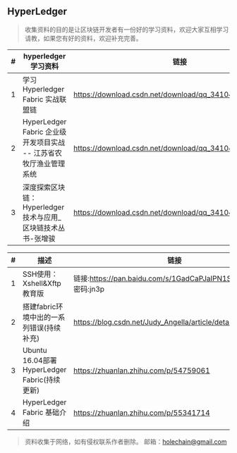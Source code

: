 ## HyperLedger

> 收集资料的目的是让区块链开发者有一份好的学习资料，欢迎大家互相学习请教，如果您有好的资料，欢迎补充完善。

\# | hyperledger学习资料|链接
----|----|----
1 | 学习Hyperledger Fabric 实战联盟链 | https://download.csdn.net/download/qq_34104725/10913315
2 | HyperLedger Fabric 企业级开发项目实战 -- 江苏省农牧厅渔业管理系统 | https://download.csdn.net/download/qq_34104725/10918172
3 | 深度探索区块链：Hyperledger技术与应用_区块链技术丛书-张增骏 | https://download.csdn.net/download/qq_34104725/10918189

\# | 描述 | 链接
----|----|----
1 | SSH使用：Xshell&Xftp教育版 | 链接:https://pan.baidu.com/s/1GadCaPJaIPN1S0D_x2UYiQ 密码:jn3p
2 | 搭建fabric环境中出的一系列错误(持续补充) | https://blog.csdn.net/Judy_Angella/article/details/79075249
3 | Ubuntu 16.04部署HyperLedger Fabric(持续更新) | https://zhuanlan.zhihu.com/p/54759061
4 | HyperLedger Fabric 基础介绍 | https://zhuanlan.zhihu.com/p/55341714
> 资料收集于网络，如有侵权联系作者删除。 邮箱：holechain@gmail.com
